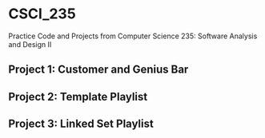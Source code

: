 # CSCI_235
Practice Code and Projects from Computer Science 235: Software Analysis and Design II 

## Project 1: Customer and Genius Bar

## Project 2: Template Playlist

## Project 3: Linked Set Playlist 
